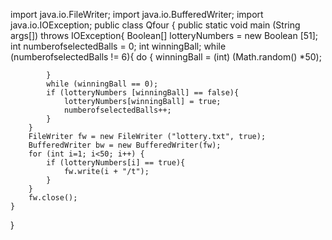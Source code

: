 import java.io.FileWriter;
import java.io.BufferedWriter;
import java.io.IOException;
public class Qfour
{
    public static void main (String args[]) throws IOException{
        Boolean[] lotteryNumbers = new Boolean [51];
        int numberofselectedBalls = 0;
        int winningBall;
        while (numberofselectedBalls != 6){
            do {
                winningBall = (int) (Math.random() *50);


            }
            while (winningBall == 0);
            if (lotteryNumbers [winningBall] == false){
                lotteryNumbers[winningBall] = true;
                numberofselectedBalls++;
            }
        }
        FileWriter fw = new FileWriter ("lottery.txt", true);
        BufferedWriter bw = new BufferedWriter(fw);
        for (int i=1; i<50; i++) {
            if (lotteryNumbers[i] == true){
                fw.write(i + "/t");
            }
        }
        fw.close();
    }


}
